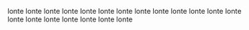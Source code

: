 lonte
lonte
lonte
lonte
lonte
lonte
lonte
lonte
lonte
lonte
lonte
lonte
lonte
lonte
lonte
lonte
lonte
lonte
lonte
lonte
